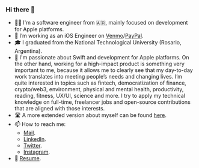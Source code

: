 ### Hi there 👋

- 👨‍💻 I'm a software engineer from 🇦🇷, mainly focused on development for Apple platforms.
- 💼 I’m working as an iOS Engineer on [Venmo](https://venmo.com/)/[PayPal](https://www.paypal.com/).
- 🎓 I graduated from the National Technological University (Rosario, Argentina).
- 🌱 I'm passionate about Swift and development for Apple platforms. On the other hand, working for a high-impact product is something very important to me, because it allows me to clearly see that my day-to-day work translates into meeting people’s needs and changing lives. I’m quite interested in topics such as fintech, democratization of finance, crypto/web3, environment, physical and mental health, productivity, reading, fitness, UX/UI, science and more. I try to apply my technical knowledge on full-time, freelancer jobs and open-source contributions that are aligned with those interests.
- 🛣 A more extended version about myself can be found [here](https://about.me/jmgentili).
- 📫 How to reach me:
    - [Mail](mailto:gentilijuanmanuel@gmail.com).
    - [LinkedIn](https://www.linkedin.com/in/juan-manuel-gentili/).
    - [Twitter](https://twitter.com/jgentilicio).
    - [Instagram](https://www.instagram.com/juanma.gentili/).
- 📄 [Resume](https://resume.io/r/kvTWnAEph).
